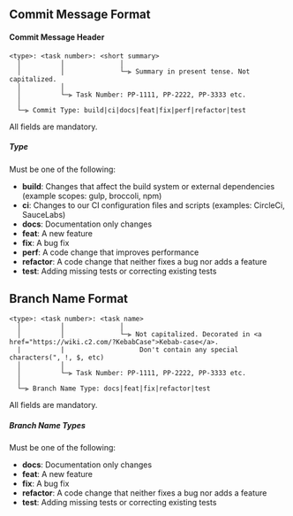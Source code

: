 ## Commit Message Format

#### Commit Message Header

```
<type>: <task number>: <short summary>
  │          │              │
  │          │              └─⫸ Summary in present tense. Not capitalized.
  │          │
  │          └─⫸ Task Number: PP-1111, PP-2222, PP-3333 etc.
  │
  └─⫸ Commit Type: build|ci|docs|feat|fix|perf|refactor|test
```

All fields are mandatory.


##### Type

Must be one of the following:

* **build**: Changes that affect the build system or external dependencies (example scopes: gulp, broccoli, npm)
* **ci**: Changes to our CI configuration files and scripts (examples: CircleCi, SauceLabs)
* **docs**: Documentation only changes
* **feat**: A new feature
* **fix**: A bug fix
* **perf**: A code change that improves performance
* **refactor**: A code change that neither fixes a bug nor adds a feature
* **test**: Adding missing tests or correcting existing tests


## Branch Name Format

```
<type>: <task number>: <task name>
  │          │              │
  │          │              └─⫸ Not capitalized. Decorated in <a href="https://wiki.c2.com/?KebabCase">Kebab-case</a>.
  |          |                   Don't contain any special characters(", !, $, etc)
  │          │
  │          └─⫸ Task Number: PP-1111, PP-2222, PP-3333 etc.
  │
  └─⫸ Branch Name Type: docs|feat|fix|refactor|test
```

All fields are mandatory.


##### Branch Name Types

Must be one of the following:

* **docs**: Documentation only changes
* **feat**: A new feature
* **fix**: A bug fix
* **refactor**: A code change that neither fixes a bug nor adds a feature
* **test**: Adding missing tests or correcting existing tests
